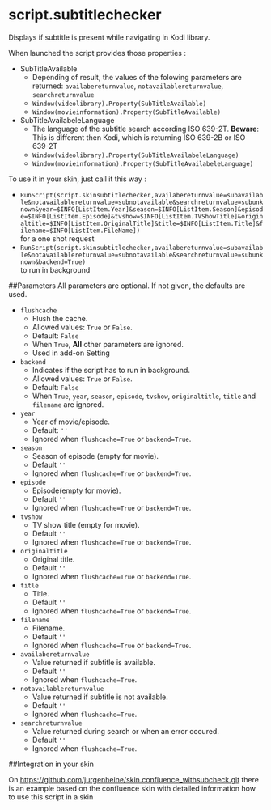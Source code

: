 script.subtitlechecker
======================

Displays if subtitle is present while navigating in Kodi library.

When launched the script provides those properties :

* SubTitleAvailable  
	- Depending of result, the values of the folowing parameters are returned: `availabereturnvalue`, `notavailablereturnvalue`, `searchreturnvalue`  
	- `Window(videolibrary).Property(SubTitleAvailable)`  
	- `Window(movieinformation).Property(SubTitleAvailable)`
* SubTitleAvailabeleLanguage  
	- The language of the subtitle search according ISO 639-2T. **Beware**: This is different then Kodi, which is returning ISO 639-2B or ISO 639-2T  
	- `Window(videolibrary).Property(SubTitleAvailabeleLanguage)`  
	- `Window(movieinformation).Property(SubTitleAvailabeleLanguage)`

To use it in your skin, just call it this way :

* `RunScript(script.skinsubtitlechecker,availabereturnvalue=subavailable&notavailablereturnvalue=subnotavailable&searchreturnvalue=subunknown&year=$INFO[ListItem.Year]&season=$INFO[ListItem.Season]&episode=$INFO[ListItem.Episode]&tvshow=$INFO[ListItem.TVShowTitle]&originaltitle=$INFO[ListItem.OriginalTitle]&title=$INFO[ListItem.Title]&filename=$INFO[ListItem.FileName])`   
for a one shot request
* `RunScript(script.skinsubtitlechecker,availabereturnvalue=subavailable&notavailablereturnvalue=subnotavailable&searchreturnvalue=subunknown&backend=True)`  
to run in background

##Parameters
All parameters are optional. If not given, the defaults are used.
*  `flushcache`   
	- Flush the cache.  
	- Allowed values: `True` or `False`.  
	- Default: `False`  
	- When `True`, **All** other parameters are ignored.  
	- Used in add-on Setting
*  `backend`  
	- Indicates if the script has to run in background.   
	- Allowed values: `True` or `False`.  
	- Default: `False`  
	- When `True`, `year`, `season`, `episode`, `tvshow`, `originaltitle`, `title` and `filename` are ignored. 
*  `year`  
	- Year of movie/episode.  
	- Default: `''`  
	- Ignored when `flushcache=True` or `backend=True`.
*  `season`  
	- Season of episode (empty for movie).  
	- Default `''`  
	- Ignored when `flushcache=True` or `backend=True`.
*  `episode`  
	- Episode(empty for movie).  
	- Default `''`  
	- Ignored when `flushcache=True` or `backend=True`.  
*  `tvshow`  
	- TV show title (empty for movie).  
	- Default `''`  
	- Ignored when `flushcache=True` or `backend=True`.  
*  `originaltitle`  
	- Original title.  
	- Default `''`  
	- Ignored when `flushcache=True` or `backend=True`.  
*  `title`  
	- Title.  
	- Default `''`  
	- Ignored when `flushcache=True` or `backend=True`.  
*  `filename`  
	- Filename.  
	- Default `''`  
	- Ignored when `flushcache=True` or `backend=True`.  
*  `availabereturnvalue`  
	- Value returned if subtitle is available.  
	- Default `''`  
	- Ignored when `flushcache=True`.
*  `notavailablereturnvalue`  
	- Value returned if subtitle is not available.  
	- Default `''`  
	- Ignored when `flushcache=True`.
*  `searchreturnvalue`  
	- Value returned during search or when an error occured.  
	- Default `''`  
	- Ignored when `flushcache=True`.  

##Integration in your skin

On https://github.com/jurgenheine/skin.confluence_withsubcheck.git there is an example based on the confluence skin with detailed information how to use this script in a skin
